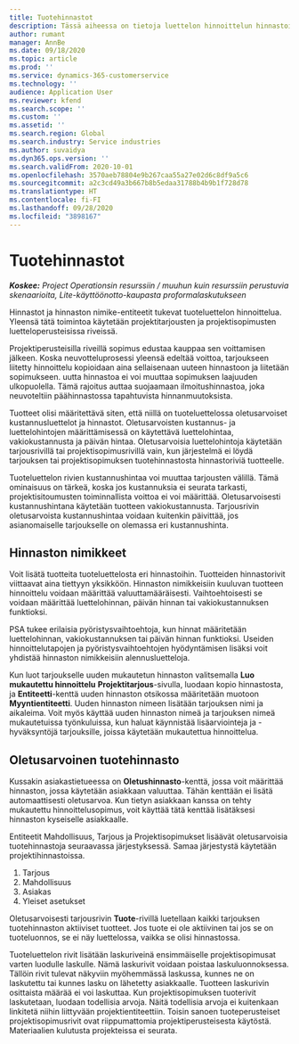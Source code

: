 ```yaml
---
title: Tuotehinnastot
description: Tässä aiheessa on tietoja luettelon hinnoittelun hinnastoista, joita käytetään projektitarjouksissa ja sopimuksissa.
author: rumant
manager: AnnBe
ms.date: 09/18/2020
ms.topic: article
ms.prod: ''
ms.service: dynamics-365-customerservice
ms.technology: ''
audience: Application User
ms.reviewer: kfend
ms.search.scope: ''
ms.custom: ''
ms.assetid: ''
ms.search.region: Global
ms.search.industry: Service industries
ms.author: suvaidya
ms.dyn365.ops.version: ''
ms.search.validFrom: 2020-10-01
ms.openlocfilehash: 3570aeb78804e9b267caa55a27e02d6c8df9a5c6
ms.sourcegitcommit: a2c3cd49a3b667b8b5edaa31788b4b9b1f728d78
ms.translationtype: HT
ms.contentlocale: fi-FI
ms.lasthandoff: 09/28/2020
ms.locfileid: "3898167"
---
```

# <a name="product-price-lists"></a>Tuotehinnastot

_**Koskee:** Project Operationsin resurssiin / muuhun kuin resurssiin perustuvia skenaarioita, Lite-käyttöönotto-kaupasta proformalaskutukseen_

Hinnastot ja hinnaston nimike-entiteetit tukevat tuoteluettelon hinnoittelua. Yleensä tätä toimintoa käytetään projektitarjousten ja projektisopimusten luetteloperusteisissa riveissä.

Projektiperusteisilla riveillä sopimus edustaa kauppaa sen voittamisen jälkeen. Koska neuvotteluprosessi yleensä edeltää voittoa, tarjoukseen liitetty hinnoittelu kopioidaan aina sellaisenaan uuteen hinnastoon ja liitetään sopimukseen. uutta hinnastoa ei voi muuttaa sopimuksen laajuuden ulkopuolella. Tämä rajoitus auttaa suojaamaan ilmoitushinnastoa, joka neuvoteltiin päähinnastossa tapahtuvista hinnanmuutoksista.

Tuotteet olisi määritettävä siten, että niillä on tuoteluettelossa oletusarvoiset kustannusluettelot ja hinnastot. Oletusarvoisten kustannus- ja luettelohintojen määrittämisessä on käytettävä luettelohintaa, vakiokustannusta ja päivän hintaa. Oletusarvoisia luettelohintoja käytetään tarjousrivillä tai projektisopimusrivillä vain, kun järjestelmä ei löydä tarjouksen tai projektisopimuksen tuotehinnastosta hinnastoriviä tuotteelle.

Tuoteluettelon rivien kustannushintaa voi muuttaa tarjousten välillä. Tämä ominaisuus on tärkeä, koska jos kustannuksia ei seurata tarkasti, projektisitoumusten toiminnallista voittoa ei voi määrittää. Oletusarvoisesti kustannushintana käytetään tuotteen vakiokustannusta. Tarjousrivin oletusarvoista kustannushintaa voidaan kuitenkin päivittää, jos asianomaiselle tarjoukselle on olemassa eri kustannushinta.

## <a name="price-list-items"></a>Hinnaston nimikkeet

Voit lisätä tuotteita tuoteluettelosta eri hinnastoihin. Tuotteiden hinnastorivit viittaavat aina tiettyyn yksikköön. Hinnaston nimikkeisiin kuuluvan tuotteen hinnoittelu voidaan määrittää valuuttamääräisesti. Vaihtoehtoisesti se voidaan määrittää luettelohinnan, päivän hinnan tai vakiokustannuksen funktioksi.

PSA tukee erilaisia pyöristysvaihtoehtoja, kun hinnat määritetään luettelohinnan, vakiokustannuksen tai päivän hinnan funktioksi. Useiden hinnoittelutapojen ja pyöristysvaihtoehtojen hyödyntämisen lisäksi voit yhdistää hinnaston nimikkeisiin alennusluetteloja. 

Kun luot tarjoukselle uuden mukautetun hinnaston valitsemalla **Luo mukautettu hinnoittelu** **Projektitarjous**-sivulla, luodaan kopio hinnastosta, ja **Entiteetti**-kenttä uuden hinnaston otsikossa määritetään muotoon **Myyntientiteetti**. Uuden hinnaston nimeen lisätään tarjouksen nimi ja aikaleima. Voit myös käyttää uuden hinnaston nimeä ja tarjouksen nimeä mukautetuissa työnkuluissa, kun haluat käynnistää lisäarviointeja ja -hyväksyntöjä tarjouksille, joissa käytetään mukautettua hinnoittelua.

 
## <a name="default-product-price-list"></a>Oletusarvoinen tuotehinnasto
Kussakin asiakastietueessa on **Oletushinnasto**-kenttä, jossa voit määrittää hinnaston, jossa käytetään asiakkaan valuuttaa. Tähän kenttään ei lisätä automaattisesti oletusarvoa. Kun tietyn asiakkaan kanssa on tehty mukautettu hinnoittelusopimus, voit käyttää tätä kenttää lisätäksesi hinnaston kyseiselle asiakkaalle.

Entiteetit Mahdollisuus, Tarjous ja Projektisopimukset lisäävät oletusarvoisia tuotehinnastoja seuraavassa järjestyksessä. Samaa järjestystä käytetään projektihinnastoissa.

1.  Tarjous
2.  Mahdollisuus
3.  Asiakas
4.  Yleiset asetukset 

Oletusarvoisesti tarjousrivin **Tuote**-rivillä luetellaan kaikki tarjouksen tuotehinnaston aktiiviset tuotteet. Jos tuote ei ole aktiivinen tai jos se on tuoteluonnos, se ei näy luettelossa, vaikka se olisi hinnastossa. 

Tuoteluettelon rivit lisätään laskuriveinä ensimmäiselle projektisopimusat varten luodulle laskulle. Nämä laskurivit voidaan poistaa laskuluonnoksessa. Tällöin rivit tulevat näkyviin myöhemmässä laskussa, kunnes ne on laskutettu tai kunnes lasku on lähetetty asiakkaalle. Tuotteen laskurivin osittaista määrää ei voi laskuttaa. Kun projektisopimuksen tuoterivit laskutetaan, luodaan todellisia arvoja. Näitä todellisia arvoja ei kuitenkaan linkitetä niihin liittyvään projektientiteettiin. Toisin sanoen tuoteperusteiset projektisopimusrivit ovat riippumattomia projektiperusteisesta käytöstä. Materiaalien kulutusta projekteissa ei seurata.
